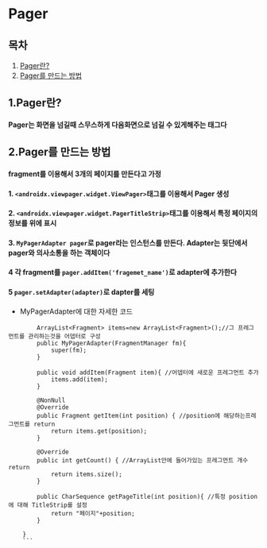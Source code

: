 Pager
=====
## 목차
1. [Pager란?](#-Pager란?)
2. [Pager를 만드는 방법](#-Pager를-만드는-방법)

## 1.Pager란?
#### Pager는 화면을 넘길때 스무스하게 다음화면으로 넘길 수 있게해주는 태그다

## 2.Pager를 만드는 방법
#### fragment를 이용해서 3개의 페이지를 만든다고 가정
#### **1**. ```<androidx.viewpager.widget.ViewPager>```태그를 이용해서 Pager 생성
#### **2**. ```<androidx.viewpager.widget.PagerTitleStrip>```태그를 이용해서 특정 페이지의 정보를 위에 표시
#### **3**. ```MyPagerAdapter pager```로 pager라는 인스턴스를 만든다. Adapter는 뒷단에서 pager와 의사소통을 하는 객체이다
#### **4** 각 fragment를 ```pager.addItem('fragemet_name')```로 adapter에 추가한다
#### **5** ```pager.setAdapter(adapter)```로 dapter를 세팅
- MyPagerAdapter에 대한 자세한 코드
```   class MyPagerAdapter extends FragmentStatePagerAdapter { //븊페이지 안에 보이는 화면을 프레그먼트로 구성
        ArrayList<Fragment> items=new ArrayList<Fragment>();//그 프레그먼트를 관리하는것을 어뎁터로 구성
        public MyPagerAdapter(FragmentManager fm){
            super(fm);
        }

        public void addItem(Fragment item){ //어뎁터에 새로운 프레그먼트 추가
            items.add(item);
        }

        @NonNull
        @Override
        public Fragment getItem(int position) { //position에 해당하는프레그먼트를 return
            return items.get(position);
        }

        @Override
        public int getCount() { //ArrayList안에 들어가있는 프레그먼트 개수 return
            return items.size();
        }

        public CharSequence getPageTitle(int position){ //특정 position에 대해 TitleStrip를 설정
            return "페이지"+position;
        }
        
    }
    ```
